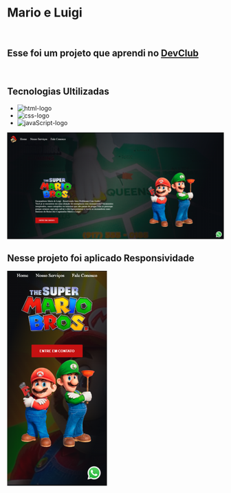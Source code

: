 <h1>Mario e Luigi</h1>
<br>
<h2>Esse foi um projeto que aprendi no <a href="https://rodolfomori.com.br/devclub">DevClub</a></h2>
<br>
<h2>Tecnologias Ultilizadas</h2>

- <img src="https://img.shields.io/badge/HTML5-E34F26?style=for-the-badge&logo=html5&logoColor=white" alt="html-logo"/>
- <img src="https://img.shields.io/badge/CSS3-1572B6?style=for-the-badge&logo=css3&logoColor=white" alt="css-logo"/>
- <img src="https://img.shields.io/badge/JavaScript-F7DF1E?style=for-the-badge&logo=javascript&logoColor=black" alt="javaScript-logo"/>

<img src="https://github.com/higor1996/projeto-mario-e-luigi/blob/master/img/Desktop.png?raw=true" alt="imagem do projeto no desktop"/>
<br>

<h2>Nesse projeto foi aplicado Responsividade</h2>

<img src="https://github.com/higor1996/projeto-mario-e-luigi/blob/master/img/Mobile.png?raw=true" alt="imagem do projeto no mobile" height=500px/>
